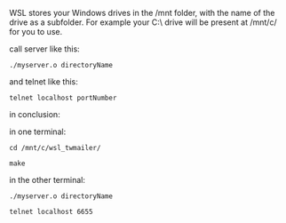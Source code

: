 WSL stores your Windows drives in the /mnt folder, with the name of the drive as a subfolder.
For example your C:\ drive will be present at /mnt/c/ for you to use.


call server like this:

`./myserver.o directoryName`


and telnet like this:

`telnet localhost portNumber`


in conclusion:

in one terminal:

`cd /mnt/c/wsl_twmailer/`

`make`


in the other terminal:

`./myserver.o directoryName`

`telnet localhost 6655`